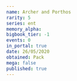 ```yaml
---
name: Archer and Porthos
rarity: 5
series: ent
memory_alpha:
bigbook_tier: -1
events: 0
in_portal: true
date: 26/05/2020
obtained: Pack
mega: false
published: true
---
```



